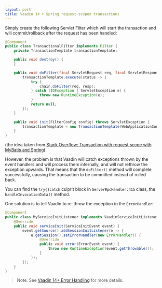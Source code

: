 ```yaml
---
layout: post
title: Vaadin 14 + Spring request-scoped transactions
---
```


Simply create the following Servlet Filter which will start the transaction
and will commit/rollback after the request has been handled:

```java
@Component
public class TransactionalFilter implements Filter {
    private TransactionTemplate transactionTemplate;

    public void destroy() {
    }

    public void doFilter(final ServletRequest req, final ServletResponse resp, final FilterChain chain) throws ServletException, IOException {
        transactionTemplate.execute(status -> {
            try {
                chain.doFilter(req, resp);
            } catch (IOException | ServletException e) {
                throw new RuntimeException(e);
            }
            return null;
        });
    }

    public void init(FilterConfig config) throws ServletException {
        transactionTemplate = new TransactionTemplate(WebApplicationContextUtils.getRequiredWebApplicationContext(config.getServletContext()).getBean(PlatformTransactionManager.class));
    }
}
```

(the idea taken from [Stack Overflow: Transaction with request scope with MyBatis and Spring](https://stackoverflow.com/a/11026477/377320)).

However, the problem is that Vaadin will catch exceptions thrown by the event handlers
and will process them internally, and will not rethrow the exception upwards. That means
that the `doFilter()` method will complete successfully, causing the transaction to be
committed instead of rolled back.

You can find the `try{}catch` culprit block in `ServerRpcHandler:415` class, the `handleInvocationData()` method.

One solution is to tell Vaadin to re-throw the exception in the `ErrorHandler`:

```java
@Component
public class MyServiceInitListener implements VaadinServiceInitListener {
    @Override
    public void serviceInit(ServiceInitEvent event) {
        event.getSource().addSessionInitListener(e -> {
            e.getSession().setErrorHandler(new ErrorHandler() {
                @Override
                public void error(ErrorEvent event) {
                    throw new RuntimeException(event.getThrowable());
                }
            });
        });
    }
}
```

> Note: See [Vaadin 14+ Error Handling](../vaadin-error-handling/)
for more details.
